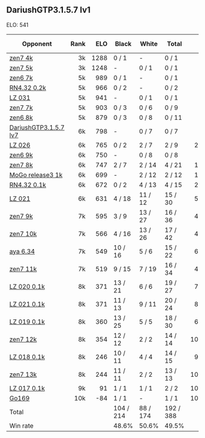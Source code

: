 ## DariushGTP3.1.5.7 lv1 ##

ELO: 541

Opponent | Rank | ELO | Black | White | Total | Win rate
---------|-----:|----:|-------|-------|-------|-------:
[zen7 4k](zen7%204k.md) | 3k | 1288 | 0 / 1 | - | 0 / 1 | 0.0%
[zen7 5k](zen7%205k.md) | 3k | 1248 | - | 0 / 1 | 0 / 1 | 0.0%
[zen6 7k](zen6%207k.md) | 5k | 989 | 0 / 1 | - | 0 / 1 | 0.0%
[RN4.32 0.2k](RN4.32%200.2k.md) | 5k | 966 | 0 / 2 | - | 0 / 2 | 0.0%
[LZ 031](LZ%20031.md) | 5k | 941 | - | 0 / 1 | 0 / 1 | 0.0%
[zen7 7k](zen7%207k.md) | 5k | 903 | 0 / 3 | 0 / 6 | 0 / 9 | 0.0%
[zen6 8k](zen6%208k.md) | 5k | 879 | 0 / 3 | 0 / 8 | 0 / 11 | 0.0%
[DariushGTP3.1.5.7 lv7](DariushGTP3.1.5.7%20lv7.md) | 6k | 798 | - | 0 / 7 | 0 / 7 | 0.0%
[LZ 026](LZ%20026.md) | 6k | 765 | 0 / 2 | 2 / 7 | 2 / 9 | 22.2%
[zen6 9k](zen6%209k.md) | 6k | 750 | - | 0 / 8 | 0 / 8 | 0.0%
[zen7 8k](zen7%208k.md) | 6k | 747 | 2 / 7 | 2 / 14 | 4 / 21 | 19.0%
[MoGo release3 1k](MoGo%20release3%201k.md) | 6k | 699 | - | 2 / 12 | 2 / 12 | 16.7%
[RN4.32 0.1k](RN4.32%200.1k.md) | 6k | 672 | 0 / 2 | 4 / 13 | 4 / 15 | 26.7%
[LZ 021](LZ%20021.md) | 6k | 631 | 4 / 18 | 11 / 12 | 15 / 30 | 50.0%
[zen7 9k](zen7%209k.md) | 7k | 595 | 3 / 9 | 13 / 27 | 16 / 36 | 44.4%
[zen7 10k](zen7%2010k.md) | 7k | 566 | 4 / 16 | 13 / 26 | 17 / 42 | 40.5%
[aya 6.34](aya%206.34.md) | 7k | 549 | 10 / 16 | 5 / 6 | 15 / 22 | 68.2%
[zen7 11k](zen7%2011k.md) | 7k | 519 | 9 / 15 | 7 / 19 | 16 / 34 | 47.1%
[LZ 020 0.1k](LZ%20020%200.1k.md) | 8k | 371 | 13 / 21 | 6 / 6 | 19 / 27 | 70.4%
[LZ 021 0.1k](LZ%20021%200.1k.md) | 8k | 371 | 11 / 13 | 9 / 11 | 20 / 24 | 83.3%
[LZ 019 0.1k](LZ%20019%200.1k.md) | 8k | 360 | 13 / 25 | 5 / 5 | 18 / 30 | 60.0%
[zen7 12k](zen7%2012k.md) | 8k | 354 | 12 / 12 | 2 / 2 | 14 / 14 | 100.0%
[LZ 018 0.1k](LZ%20018%200.1k.md) | 8k | 246 | 10 / 11 | 4 / 4 | 14 / 15 | 93.3%
[zen7 13k](zen7%2013k.md) | 8k | 244 | 11 / 11 | 2 / 2 | 13 / 13 | 100.0%
[LZ 017 0.1k](LZ%20017%200.1k.md) | 9k | 91 | 1 / 1 | 1 / 1 | 2 / 2 | 100.0%
[Go169](Go169.md) | 10k | -84 | 1 / 1 | - | 1 / 1 | 100.0%
Total | | | 104 / 214 | 88 / 174 | 192 / 388 | 
Win rate| | | 48.6% | 50.6% | 49.5% | 
